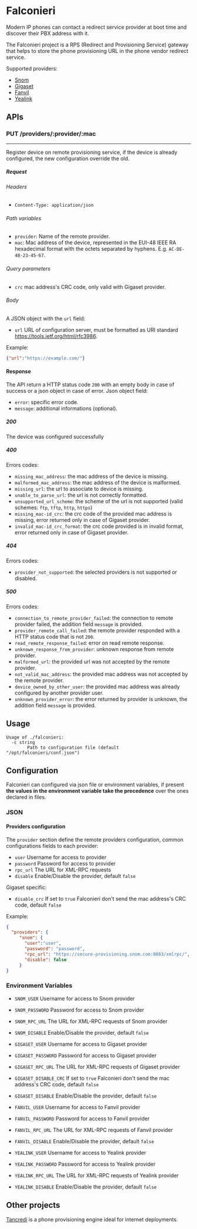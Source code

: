 # Falconieri

Modern IP phones can contact a redirect service provider at boot time
and discover their PBX address with it.

The Falconieri project is a RPS (Redirect and Provisioning Service) gateway 
that helps to store the phone provisioning URL in the phone vendor redirect service.

Supported providers:

* [Snom](https://service.snom.com/display/wiki/XML-RPC+API)
* [Gigaset](https://teamwork.gigaset.com/gigawiki/display/GPPPO/Gigaset+Redirect+server)
* [Fanvil](https://fdps.fanvil.com/)
* [Yealink](http://support.yealink.com/documentFront/forwardToDocumentDetailPage?documentId=257)

## APIs

### PUT /providers/:provider/:mac
---

Register device on remote provisioning service, if the device is already configured,
the new configuration override the old.

##### Request

###### Headers
* `Content-Type: application/json`

###### Path variables
* `provider`: Name of the remote provider.
* `mac`: Mac address of the device, represented in the EUI-48 IEEE RA hexadecimal
format with the octets separated by hyphens. E.g. `AC-DE-48-23-45-67`.

###### Query parameters
* `crc` mac address's CRC code, only valid with Gigaset provider.

###### Body
A JSON object with the `url` field:
* `url` URL of configuration server, must be formatted as URI standard https://tools.ietf.org/html/rfc3986.

Example:
```json
{"url":"https://example.com/"}
```
#### Response
The API return a HTTP status code `200` with an empty body in case of success
or a json object in case of error.
Json  object field:
* `error`: specific error code.
* `message`: additional informations (optional).
##### 200
The device was configured successfully

##### 400
Errors codes:
* `missing_mac_address`: the mac address of the device is missing.
* `malformed_mac_address`: the mac address of the device is malformed.
* `missing_url`: the url to associate to device is missing.
* `unable_to_parse_url`: the url is not correctly formatted.
* `unsupported_url_scheme`: the scheme of the url is not supported (valid schemes: `ftp`, `tftp`, `http`, `https`)
* `missing_mac-id_crc`: the crc code of the provided mac address is missing,
  error returned only in case of Gigaset provider.
* `invalid_mac-id_crc_format`: the crc code provided is in invalid format,
  error returned only in case of Gigaset provider.

##### 404
Errors codes:
* `provider_not_supported`: the selected providers is not supported or disabled.

##### 500
Errors codes:
* `connection_to_remote_provider_failed`: the connection to remote provider failed, the addition field
  `message` is provided.
* `provider_remote_call_failed`: the remote provider responded with a HTTP status code that is not `200`.
* `read_remote_response_failed`: error on read remote response.
* `unknown_response_from_provider`: unknown response from remote provider.
* `malformed_url`: the provided url was not accepted by the remote provider.
* `not_valid_mac_address`: the provided mac address was not accepted by the remote provider.
* `device_owned_by_other_user`: the provided mac address was already configured by another provider user.
* `unknown_provider_error`: the error returned by provider is unknown, the addition field
  `message` is provided.

## Usage

```
Usage of ./falconieri:
  -c string
    	Path to configuration file (default "/opt/falconieri/conf.json")
```

## Configuration
Falconieri can configured via json file or environment variables, if present **the values in the environment variable take the precedence** over the ones declared in files.

### JSON

#### Providers configuration
The `provider` section define the remote providers configuration, common configurations fields to each provider:

* `user` Username for access to provider
* `password` Password for access to provider 
* `rpc_url` The URL for XML-RPC requests
* `disable` Enable/Disable the provider, default `false`

Gigaset specific:

* `disable_crc` If set to `true` Falconieri don't send the mac address's CRC code, default `false`


Example:

```json
{
  "providers": {
     "snom": {
       "user":"user",
       "password": "password",
       "rpc_url": "https://secure-provisioning.snom.com:8083/xmlrpc/",
       "disable": false
     }
}
```

### Environment Variables

* `SNOM_USER` Username for access to Snom provider
* `SNOM_PASSWORD` Password for access to Snom provider
* `SNOM_RPC_URL` The URL for XML-RPC requests of Snom provider
* `SNOM_DISABLE` Enable/Disable the provider, default `false`

* `GIGASET_USER` Username for access to Gigaset provider
* `GIGASET_PASSWORD` Password for access to Gigaset provider
* `GIGASET_RPC_URL` The URL for XML-RPC requests of Gigaset provider
* `GIGASET_DISABLE_CRC` If set to `true` Falconieri don't send the mac address's CRC code, default `false`
* `GIGASET_DISABLE` Enable/Disable the provider, default `false`

* `FANVIL_USER` Username for access to Fanvil provider
* `FANVIL_PASSWORD` Password for access to Fanvil provider
* `FANVIL_RPC_URL` The URL for XML-RPC requests of Fanvil provider
* `FANVIL_DISABLE` Enable/Disable the provider, default `false`

* `YEALINK_USER` Username for access to Yealink provider
* `YEALINK_PASSWORD` Password for access to Yealink provider
* `YEALINK_RPC_URL` The URL for XML-RPC requests of Yealink provider
* `YEALINK_DISABLE` Enable/Disable the provider, default `false`

## Other projects

[Tancredi](https://nethesis.github.io/tancredi/) is a phone provisioning engine ideal for internet deployments.
